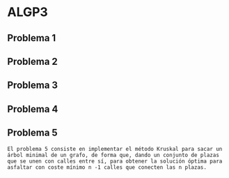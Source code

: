 # ALGP3

## Problema 1

## Problema 2

## Problema 3

## Problema 4

## Problema 5
    El problema 5 consiste en implementar el método Kruskal para sacar un árbol minimal de un grafo, de forma que, dando un conjunto de plazas que se unen con calles entre sí, para obtener la solución óptima para asfaltar con coste mínimo n -1 calles que conecten las n plazas.
